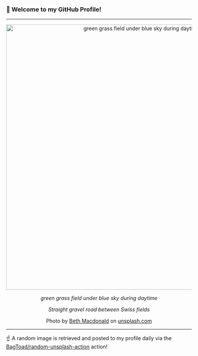 ### 👋 Welcome to my GitHub Profile!

----

<div align="center">
  <img width="720" src="https://images.unsplash.com/photo-1609130850191-3c05d6bfdd60?crop=entropy&cs=tinysrgb&fit=max&fm=jpg&ixid=M3w1NTI0OTR8MHwxfHJhbmRvbXx8fHx8fHx8fDE3NDIxOTIwMzd8&ixlib=rb-4.0.3&q=80&w=1080" alt="green grass field under blue sky during daytime">
  
  <em>green grass field under blue sky during daytime</em>
  
  <em>Straight gravel road between Swiss fields</em>
  
  Photo by [Beth Macdonald](null) on [unsplash.com](https://unsplash.com/)
</div>

----

☝️ A random image is retrieved and posted to my profile daily via the [BagToad/random-unsplash-action](https://github.com/BagToad/random-unsplash-action) action!
